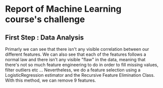 # Report of Machine Learning course's challenge

## First Step : Data Analysis
<p align="align">
Primarly we can see that there isn't any visible correlation between our different features.
We can also see that each of the features follows a normal law and there isn't
any visible "flaw" in the data, meaning that there's not so much feature engineering to do in order to fill missing values, filter outliers etc ...
Nevertheless, we do a feature selection using a LogisticRegression estimator and the Recursive Feature Elimination Class.
With this method, we can remove 9 features. 
</p>

